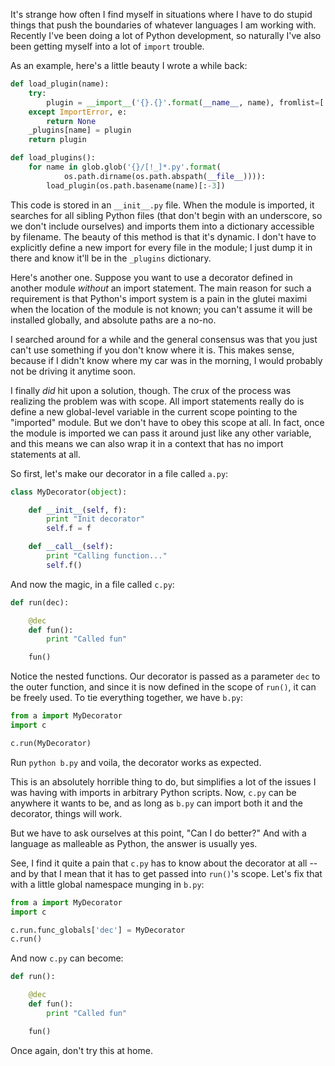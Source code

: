 <!--
layout: post
title: Python Antics
date: 2014-05-31T20:18:53.000000
comments: true
categories: Python
-->

It's strange how often I find myself in situations where I have to do stupid things that push the boundaries of whatever languages I am working with. Recently I've been doing a lot of Python development, so naturally I've also been getting myself into a lot of `import` trouble.

<!-- more -->

As an example, here's a little beauty I wrote a while back:

```python
def load_plugin(name):
    try:
        plugin = __import__('{}.{}'.format(__name__, name), fromlist=['*'])
    except ImportError, e:
        return None
    _plugins[name] = plugin
    return plugin

def load_plugins():
    for name in glob.glob('{}/[!_]*.py'.format(
            os.path.dirname(os.path.abspath(__file__)))):
        load_plugin(os.path.basename(name)[:-3])
```

This code is stored in an `__init__.py` file. When the module is imported, it searches for all sibling Python files (that don't begin with an underscore, so we don't include ourselves) and imports them into a dictionary accessible by filename. The beauty of this method is that it's dynamic. I don't have to explicitly define a new import for every file in the module; I just dump it in there and know it'll be in the `_plugins` dictionary.

Here's another one. Suppose you want to use a decorator defined in another module *without* an import statement. The main reason for such a requirement is that Python's import system is a pain in the glutei maximi when the location of the module is not known; you can't assume it will be installed globally, and absolute paths are a no-no.

I searched around for a while and the general consensus was that you just can't use something if you don't know where it is. This makes sense, because if I didn't know where my car was in the morning, I would probably not be driving it anytime soon.

I finally *did* hit upon a solution, though. The crux of the process was realizing the problem was with scope. All import statements really do is define a new global-level variable in the current scope pointing to the "imported" module. But we don't have to obey this scope at all. In fact, once the module is imported we can pass it around just like any other variable, and this means we can also wrap it in a context that has no import statements at all.

So first, let's make our decorator in a file called `a.py`:

```python
class MyDecorator(object):

    def __init__(self, f):
        print "Init decorator"
        self.f = f

    def __call__(self):
        print "Calling function..."
        self.f()
```

And now the magic, in a file called `c.py`:

```python
def run(dec):

    @dec
    def fun():
        print "Called fun"

    fun()
```

Notice the nested functions. Our decorator is passed as a parameter `dec` to the outer function, and since it is now defined in the scope of `run()`, it can be freely used. To tie everything together, we have `b.py`:

```python
from a import MyDecorator
import c

c.run(MyDecorator)
```

Run `python b.py` and voila, the decorator works as expected.

This is an absolutely horrible thing to do, but simplifies a lot of the issues I was having with imports in arbitrary Python scripts. Now, `c.py` can be anywhere it wants to be, and as long as `b.py` can import both it and the decorator, things will work.

But we have to ask ourselves at this point, "Can I do better?" And with a language as malleable as Python, the answer is usually yes.

See, I find it quite a pain that `c.py` has to know about the decorator at all -- and by that I mean that it has to get passed into `run()`'s scope. Let's fix that with a little global namespace munging in `b.py`:

```python
from a import MyDecorator
import c

c.run.func_globals['dec'] = MyDecorator
c.run()
```

And now `c.py` can become:

```python
def run():

    @dec
    def fun():
        print "Called fun"

    fun()
```

Once again, don't try this at home.
